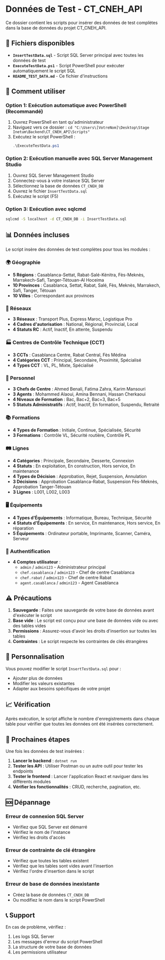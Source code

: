 # Données de Test - CT_CNEH_API

Ce dossier contient les scripts pour insérer des données de test complètes dans la base de données du projet CT_CNEH_API.

## 📁 Fichiers disponibles

- **`InsertTestData.sql`** - Script SQL Server principal avec toutes les données de test
- **`ExecuteTestData.ps1`** - Script PowerShell pour exécuter automatiquement le script SQL
- **`README_TEST_DATA.md`** - Ce fichier d'instructions

## 🚀 Comment utiliser

### Option 1: Exécution automatique avec PowerShell (Recommandé)

1. Ouvrez PowerShell en tant qu'administrateur
2. Naviguez vers ce dossier : `cd "C:\Users\[VotreNom]\Desktop\Stage  Inetum\Backend\CT_CNEH_API\Scripts"`
3. Exécutez le script PowerShell :
   ```powershell
   .\ExecuteTestData.ps1
   ```

### Option 2: Exécution manuelle avec SQL Server Management Studio

1. Ouvrez SQL Server Management Studio
2. Connectez-vous à votre instance SQL Server
3. Sélectionnez la base de données `CT_CNEH_DB`
4. Ouvrez le fichier `InsertTestData.sql`
5. Exécutez le script (F5)

### Option 3: Exécution avec sqlcmd

```cmd
sqlcmd -S localhost -d CT_CNEH_DB -i InsertTestData.sql
```

## 📊 Données incluses

Le script insère des données de test complètes pour tous les modules :

### 🌍 Géographie
- **5 Régions** : Casablanca-Settat, Rabat-Salé-Kénitra, Fès-Meknès, Marrakech-Safi, Tanger-Tétouan-Al Hoceima
- **10 Provinces** : Casablanca, Settat, Rabat, Salé, Fès, Meknès, Marrakech, Safi, Tanger, Tétouan
- **10 Villes** : Correspondant aux provinces

### 🏢 Réseaux
- **3 Réseaux** : Transport Plus, Express Maroc, Logistique Pro
- **4 Cadres d'autorisation** : National, Régional, Provincial, Local
- **4 Statuts RC** : Actif, Inactif, En attente, Suspendu

### 🏭 Centres de Contrôle Technique (CCT)
- **3 CCTs** : Casablanca Centre, Rabat Central, Fès Médina
- **4 Catégories CCT** : Principal, Secondaire, Proximité, Spécialisé
- **4 Types CCT** : VL, PL, Mixte, Spécialisé

### 👥 Personnel
- **3 Chefs de Centre** : Ahmed Benali, Fatima Zahra, Karim Mansouri
- **3 Agents** : Mohammed Alaoui, Amina Bennani, Hassan Cherkaoui
- **4 Niveaux de Formation** : Bac, Bac+2, Bac+3, Bac+5
- **5 Statuts Administratifs** : Actif, Inactif, En formation, Suspendu, Retraité

### 📚 Formations
- **4 Types de Formation** : Initiale, Continue, Spécialisée, Sécurité
- **3 Formations** : Contrôle VL, Sécurité routière, Contrôle PL

### 🛤️ Lignes
- **4 Catégories** : Principale, Secondaire, Desserte, Connexion
- **4 Statuts** : En exploitation, En construction, Hors service, En maintenance
- **4 Types de Décision** : Approbation, Rejet, Suspension, Annulation
- **3 Décisions** : Approbation Casablanca-Rabat, Suspension Fès-Meknès, Approbation Tanger-Tétouan
- **3 Lignes** : L001, L002, L003

### 🖥️ Équipements
- **4 Types d'Équipements** : Informatique, Bureau, Technique, Sécurité
- **4 Statuts d'Équipements** : En service, En maintenance, Hors service, En réparation
- **5 Équipements** : Ordinateur portable, Imprimante, Scanner, Caméra, Serveur

### 🔐 Authentification
- **4 Comptes utilisateur** :
  - `admin` / `admin123` - Administrateur principal
  - `chef.casablanca` / `admin123` - Chef de centre Casablanca
  - `chef.rabat` / `admin123` - Chef de centre Rabat
  - `agent.casablanca` / `admin123` - Agent Casablanca

## ⚠️ Précautions

1. **Sauvegarde** : Faites une sauvegarde de votre base de données avant d'exécuter le script
2. **Base vide** : Le script est conçu pour une base de données vide ou avec des tables vides
3. **Permissions** : Assurez-vous d'avoir les droits d'insertion sur toutes les tables
4. **Contraintes** : Le script respecte les contraintes de clés étrangères

## 🔧 Personnalisation

Vous pouvez modifier le script `InsertTestData.sql` pour :
- Ajouter plus de données
- Modifier les valeurs existantes
- Adapter aux besoins spécifiques de votre projet

## 📈 Vérification

Après exécution, le script affiche le nombre d'enregistrements dans chaque table pour vérifier que toutes les données ont été insérées correctement.

## 🚀 Prochaines étapes

Une fois les données de test insérées :

1. **Lancer le backend** : `dotnet run`
2. **Tester les API** : Utiliser Postman ou un autre outil pour tester les endpoints
3. **Tester le frontend** : Lancer l'application React et naviguer dans les différents modules
4. **Vérifier les fonctionnalités** : CRUD, recherche, pagination, etc.

## 🆘 Dépannage

### Erreur de connexion SQL Server
- Vérifiez que SQL Server est démarré
- Vérifiez le nom de l'instance
- Vérifiez les droits d'accès

### Erreur de contrainte de clé étrangère
- Vérifiez que toutes les tables existent
- Vérifiez que les tables sont vides avant l'insertion
- Vérifiez l'ordre d'insertion dans le script

### Erreur de base de données inexistante
- Créez la base de données `CT_CNEH_DB`
- Ou modifiez le nom dans le script PowerShell

## 📞 Support

En cas de problème, vérifiez :
1. Les logs SQL Server
2. Les messages d'erreur du script PowerShell
3. La structure de votre base de données
4. Les permissions utilisateur

